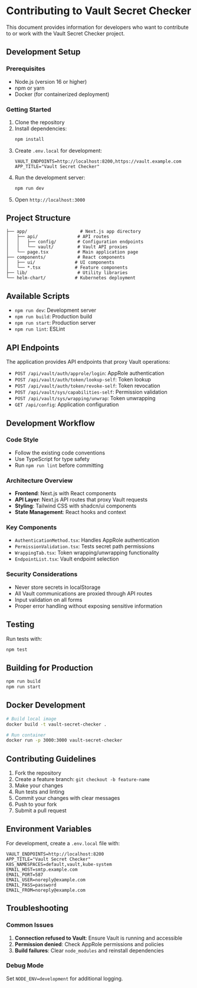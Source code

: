 # Contributing to Vault Secret Checker

This document provides information for developers who want to contribute to or work with the Vault Secret Checker project.

## Development Setup

### Prerequisites
- Node.js (version 16 or higher)
- npm or yarn
- Docker (for containerized deployment)

### Getting Started

1. Clone the repository
2. Install dependencies:
   ```bash
   npm install
   ```
3. Create `.env.local` for development:
   ```env
   VAULT_ENDPOINTS=http://localhost:8200,https://vault.example.com
   APP_TITLE="Vault Secret Checker"
   ```
4. Run the development server:
   ```bash
   npm run dev
   ```
5. Open `http://localhost:3000`

## Project Structure

```text
├── app/                    # Next.js app directory
│   ├── api/               # API routes
│   │   ├── config/        # Configuration endpoints
│   │   └── vault/         # Vault API proxies
│   └── page.tsx           # Main application page
├── components/            # React components
│   ├── ui/               # UI components
│   └── *.tsx             # Feature components
├── lib/                   # Utility libraries
└── helm-chart/           # Kubernetes deployment
```

## Available Scripts

- `npm run dev`: Development server
- `npm run build`: Production build
- `npm run start`: Production server
- `npm run lint`: ESLint

## API Endpoints

The application provides API endpoints that proxy Vault operations:

- `POST /api/vault/auth/approle/login`: AppRole authentication
- `POST /api/vault/auth/token/lookup-self`: Token lookup
- `POST /api/vault/auth/token/revoke-self`: Token revocation
- `POST /api/vault/sys/capabilities-self`: Permission validation
- `POST /api/vault/sys/wrapping/unwrap`: Token unwrapping
- `GET /api/config`: Application configuration

## Development Workflow

### Code Style
- Follow the existing code conventions
- Use TypeScript for type safety
- Run `npm run lint` before committing

### Architecture Overview
- **Frontend**: Next.js with React components
- **API Layer**: Next.js API routes that proxy Vault requests
- **Styling**: Tailwind CSS with shadcn/ui components
- **State Management**: React hooks and context

### Key Components
- `AuthenticationMethod.tsx`: Handles AppRole authentication
- `PermissionValidation.tsx`: Tests secret path permissions
- `WrappingTab.tsx`: Token wrapping/unwrapping functionality
- `EndpointList.tsx`: Vault endpoint selection

### Security Considerations
- Never store secrets in localStorage
- All Vault communications are proxied through API routes
- Input validation on all forms
- Proper error handling without exposing sensitive information

## Testing

Run tests with:
```bash
npm test
```

## Building for Production

```bash
npm run build
npm run start
```

## Docker Development

```bash
# Build local image
docker build -t vault-secret-checker .

# Run container
docker run -p 3000:3000 vault-secret-checker
```

## Contributing Guidelines

1. Fork the repository
2. Create a feature branch: `git checkout -b feature-name`
3. Make your changes
4. Run tests and linting
5. Commit your changes with clear messages
6. Push to your fork
7. Submit a pull request

## Environment Variables

For development, create a `.env.local` file with:

```env
VAULT_ENDPOINTS=http://localhost:8200
APP_TITLE="Vault Secret Checker"
K8S_NAMESPACES=default,vault,kube-system
EMAIL_HOST=smtp.example.com
EMAIL_PORT=587
EMAIL_USER=noreply@example.com
EMAIL_PASS=password
EMAIL_FROM=noreply@example.com
```

## Troubleshooting

### Common Issues

1. **Connection refused to Vault**: Ensure Vault is running and accessible
2. **Permission denied**: Check AppRole permissions and policies
3. **Build failures**: Clear `node_modules` and reinstall dependencies

### Debug Mode

Set `NODE_ENV=development` for additional logging.